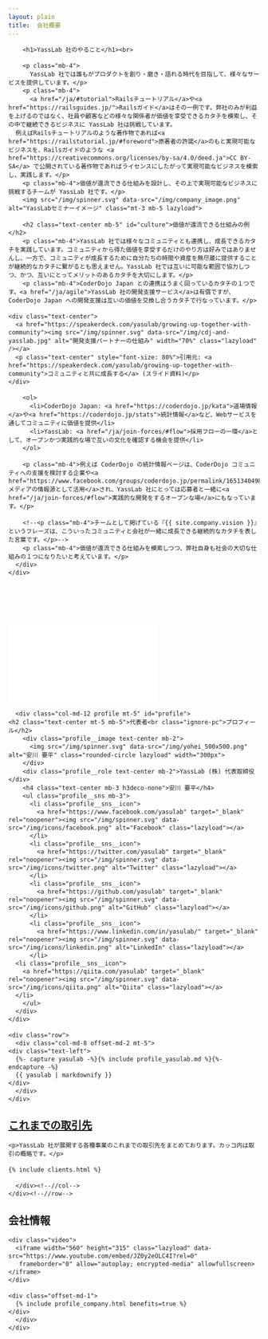 ```yaml
---
layout: plain
title:  会社概要
---
```


<section class="entry_content pt-5 mb-5">
  <div class="container">
    <div class="row">
      <div class="col-md-12 text-center" id="vision">

        <h1>YassLab 社のやること</h1><br>

        <p class="mb-4">
          YassLab 社では誰もがプロダクトを創り・磨き・語れる時代を目指して、様々なサービスを提供しています。</p>
        <p class="mb-4">
          <a href="/ja/#tutorial">Railsチュートリアル</a>や<a href="https://railsguides.jp/">Railsガイド</a>はその一例です。弊社のみが利益を上げるのではなく、社員や顧客などの様々な関係者が価値を享受できるカタチを模索し、その中で継続できるビジネスに YassLab 社は挑戦しています。
	  例えばRailsチュートリアルのような著作物であれば<a href="https://railstutorial.jp/#foreword">原著者の許諾</a>のもと実現可能なビジネスを、Railsガイドのような <a href="https://creativecommons.org/licenses/by-sa/4.0/deed.ja">CC BY-SA</a> で公開されている著作物であればライセンスにしたがって実現可能なビジネスを模索し、実践します。</p>
        <p class="mb-4">価値が還流できる仕組みを設計し、その上で実現可能なビジネスに挑戦するチームが YassLab 社です。</p>
        <img src="/img/spinner.svg" data-src="/img/company_image.png" alt="YassLabセミナーイメージ" class="mt-3 mb-5 lazyload">
	
        <h2 class="text-center mb-5" id="culture">価値が還流できる仕組みの例</h2>
        <p class="mb-4">YassLab 社では様々なコミュニティとも連携し、成長できるカタチを実践しています。コミュニティから得た価値を享受するだけのやり方は好みではありませんし、一方で、コミュニティが成長するために自分たちの時間や資産を無尽蔵に提供することが継続的なカタチに繋がるとも思えません。YassLab 社では互いに可能な範囲で協力しつつ、かつ、互いにとってメリットのあるカタチを大切にします。</p>
        <p class="mb-4">CoderDojo Japan との連携はうまく回っているカタチの１つです。<a href="/ja/agile">YassLab 社の開発支援サービス</a>は有償ですが、CoderDojo Japan への開発支援は互いの価値を交換し合うカタチで行なっています。</p>

	<div class="text-center">
	  <a href="https://speakerdeck.com/yasulab/growing-up-together-with-community"><img src="/img/spinner.svg" data-src="/img/cdj-and-yasslab.jpg" alt="開発支援パートナーの仕組み" width="70%" class="lazyload" /></a>
	  <p class="text-center" style="font-size: 80%">引用元: <a href="https://speakerdeck.com/yasulab/growing-up-together-with-community">コミュニティと共に成長する</a> (スライド資料)</p>
	</div>
	
        <ol>
          <li>CoderDojo Japan: <a href="https://coderdojo.jp/kata">道場情報</a>や<a href="https://coderdojo.jp/stats">統計情報</a>など、Webサービスを通してコミュニティに価値を提供</li>
          <li>YassLab: <a href="/ja/join-forces/#flow">採用フローの一環</a>として、オープンかつ実践的な場で互いの文化を確認する機会を提供</li>
        </ol>
	
        <p class="mb-4">例えば CoderDojo の統計情報ページは、CoderDojo コミュニティへの支援を検討する企業や<a href="https://www.facebook.com/groups/coderdojo.jp/permalink/1651340498312676/">メディアの情報源として活用</a>され、YassLab 社にとっては応募者と一緒に<a href="/ja/join-forces/#flow">実践的な開発をするオープンな場</a>にもなっています。</p>
	
        <!--<p class="mb-4">チームとして掲げている『{{ site.company.vision }}』というフレーズは、こういったコミュニティと会社が一緒に成長できる継続的なカタチを表した言葉です。</p>-->
        <p class="mb-4">価値が還流できる仕組みを模索しつつ、弊社自身も社会の大切な仕組みの１つになりたいと考えています。</p>
      </div>
    </div>
  </div>
</section>

<div class="video" style="margin-top: 100px;">
  <iframe class="lazyload" src="/img/spinner.svg" data-src="https://www.youtube.com/embed/oo1dVd_sNwA?rel=0&autoplay=1&showinfo=0&controls=0&fs=0&modestbranding=0" frameborder="0" allow="autoplay; encrypted-media" allowfullscreen></iframe>
</div>

<section class="entry_content pt-5 mb-5">
  <div class="container">
    <div class="row">

      <div class="col-md-12 profile mt-5" id="profile">
	<h2 class="text-center mt-5 mb-5">代表者<br class="ignore-pc">プロフィール</h2>
        <div class="profile__image text-center mb-2">
          <img src="/img/spinner.svg" data-src="/img/yohei_500x500.png" alt="安川 要平" class="rounded-circle lazyload" width="300px">
        </div>
        <div class="profile__role text-center mb-2">YassLab (株) 代表取締役</div>
        <h4 class="text-center mb-3 h3deco-none">安川 要平</h4>
        <ul class="profile__sns mb-3">
          <li class="profile__sns__icon">
            <a href="https://www.facebook.com/yasulab" target="_blank" rel="noopener"><img src="/img/spinner.svg" data-src="/img/icons/facebook.png" alt="Facebook" class="lazyload"></a>
          </li>
          <li class="profile__sns__icon">
            <a href="https://twitter.com/yasulab" target="_blank" rel="noopener"><img src="/img/spinner.svg" data-src="/img/icons/twitter.png" alt="Twitter" class="lazyload"></a>
          </li>
          <li class="profile__sns__icon">
            <a href="https://github.com/yasulab" target="_blank" rel="noopener"><img src="/img/spinner.svg" data-src="/img/icons/github.png" alt="GitHub" class="lazyload"></a>
          </li>
          <li class="profile__sns__icon">
            <a href="https://www.linkedin.com/in/yasulab/" target="_blank" rel="noopener"><img src="/img/spinner.svg" data-src="/img/icons/linkedin.png" alt="LinkedIn" class="lazyload"></a>
          </li>
	  <li class="profile__sns__icon">
	    <a href="https://qiita.com/yasulab" target="_blank" rel="noopener"><img src="/img/spinner.svg" data-src="/img/icons/qiita.png" alt="Qiita" class="lazyload"></a>
	  </li>
        </ul>
      </div>
    </div>
    
    <div class="row">
      <div class="col-md-8 offset-md-2 mt-5">
	<div class="text-left">
	  {%- capture yasulab -%}{% include profile_yasulab.md %}{%- endcapture -%}
	  {{ yasulab | markdownify }}
	</div>
      </div>
    </div>
  </div>
  <div id="clients"></div>
</section>

<section class="entry_content pt-5 catchCopy">
  <div class="container">
    <div class="row">
      <div class="col-md-12 text-center">
	<h2 class="text-center mt-5 mb-5"><a href="#clients">これまでの取引先</a></h2>

	<p>YassLab 社が展開する各種事業のこれまでの取引先をまとめております。カッコ内は取引の概略です。</p>

	{% include clients.html %}
        
      </div><!--//col-->
    </div><!--//row-->
  </div><!--//container-->
  <div id="references"></div>
</section>

<section class="entry_content pt-5">
  <div class="container">
    <div class="row">
      <div class="col-md-8 offset-md-2 company" id="company">
        <div class="text-center">
          <h2 class="mt-5 mb-5">会社情報</h2>
        </div>
	
	<div class="video">
	  <iframe width="560" height="315" class="lazyload" data-src="https://www.youtube.com/embed/JZ0y2eOLC4I?rel=0"
       frameborder="0" allow="autoplay; encrypted-media" allowfullscreen></iframe>
	</div>

	<div class="offset-md-1">
	  {% include profile_company.html benefits=true %}
	</div>
      </div>
    </div>
  </div>
</section>
